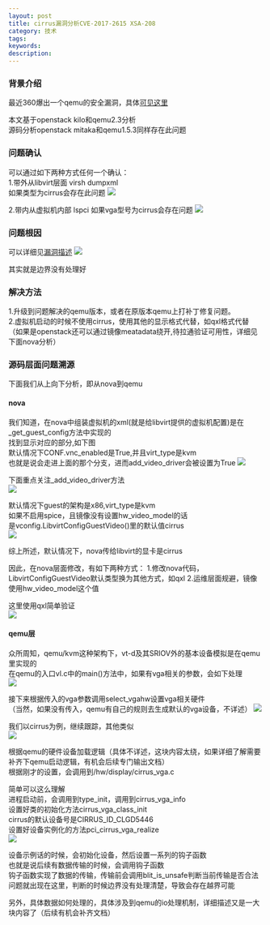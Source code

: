 ```yaml
---
layout: post
title: cirrus漏洞分析CVE-2017-2615 XSA-208
category: 技术
tags: 
keywords: 
description: 
---
```


### 背景介绍 ###

最近360爆出一个qemu的安全漏洞，具体[可见这里](http://mp.weixin.qq.com/s/dzyc5OHdCeu532L4ARw9FA)

本文基于openstack kilo和qemu2.3分析  
源码分析openstack mitaka和qemu1.5.3同样存在此问题  

### 问题确认 ###

可以通过如下两种方式任何一个确认：  
1.带外从libvirt层面 virsh dumpxml  
如果类型为cirrus会存在此问题
![](http://i.imgur.com/i3zF0zF.png)

2.带内从虚拟机内部 lspci
如果vga型号为cirrus会存在问题
![](http://i.imgur.com/dsSphx4.png)

### 问题根因 ###

可以详细见[漏洞描述](http://mp.weixin.qq.com/s/dzyc5OHdCeu532L4ARw9FA)
![](http://i.imgur.com/yqnc0rU.png)

其实就是边界没有处理好

### 解决方法 ###

1.升级到问题解决的qemu版本，或者在原版本qemu上打补丁修复问题。  
2.虚拟机启动的时候不使用cirrus，使用其他的显示格式代替，如qxl格式代替  
（如果是openstack还可以通过镜像meatadata绕开,待拉通验证可用性，详细见下面nova分析）
  
### 源码层面问题溯源 ###

下面我们从上向下分析，即从nova到qemu

#### nova ####

我们知道，在nova中组装虚拟机的xml(就是给libvirt提供的虚拟机配置)是在_get_guest_config方法中实现的  
找到显示对应的部分,如下图  
默认情况下CONF.vnc_enabled是True,并且virt_type是kvm  
也就是说会走进上面的那个分支，进而add_video_driver会被设置为True
![](http://i.imgur.com/U03DgMS.png)


下面重点关注_add_video_driver方法  
![](http://i.imgur.com/g8eN7uD.png)  

默认情况下guest的架构是x86,virt_type是kvm  
如果不启用spice，且镜像没有设置hw_video_model的话  
是vconfig.LibvirtConfigGuestVideo()里的默认值cirrus  
![](http://i.imgur.com/MtIcTJi.png)


综上所述，默认情况下，nova传给libvirt的显卡是cirrus  

因此，在nova层面修改，有如下两种方式：
1.修改nova代码，LibvirtConfigGuestVideo默认类型换为其他方式，如qxl
2.运维层面规避，镜像使用hw_video_model这个值

这里使用qxl简单验证  
![](http://i.imgur.com/54NrULC.png)  

#### qemu层 ####

众所周知，qemu/kvm这种架构下，vt-d及其SRIOV外的基本设备模拟是在qemu里实现的  
在qemu的入口vl.c中的main()方法中，如果有vga相关的参数，会如下处理  
![](http://i.imgur.com/jLuSf43.png)  

接下来根据传入的vga参数调用select_vgahw设置vga相关硬件  
（当然，如果没有传入，qemu有自己的规则去生成默认的vga设备，不详述）
![](http://i.imgur.com/TjtnXaN.png)

我们以cirrus为例，继续跟踪，其他类似  
![](http://i.imgur.com/Mq2RBy4.png)  

根据qemu的硬件设备加载逻辑（具体不详述，这块内容太绕，如果详细了解需要补齐下qemu启动逻辑，有机会后续专门输出文档）  
根据刚才的设置，会调用到/hw/display/cirrus_vga.c  

简单可以这么理解  
进程启动前，会调用到type_init，调用到cirrus_vga_info  
设置好类的初始化方法cirrus_vga_class_init  
cirrus的默认设备号是CIRRUS_ID_CLGD5446  
设置好设备实例化的方法pci_cirrus_vga_realize  
![](http://i.imgur.com/210J1I4.png)  

设备示例话的时候，会初始化设备，然后设置一系列的钩子函数  
也就是说后续有数据传输的时候，会调用钩子函数  
钩子函数实现了数据的传输，传输前会调用blit_is_unsafe判断当前传输是否合法  
问题就出现在这里，判断的时候边界没有处理清楚，导致会存在越界可能   

另外，具体数据如何处理的，具体涉及到qemu的io处理机制，详细描述又是一大块内容了（后续有机会补齐文档）


